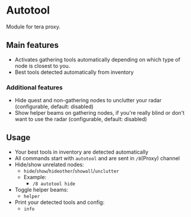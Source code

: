 # Autotool

Module for tera proxy.

## Main features
- Activates gathering tools automatically depending on which type of node is closest to you.
- Best tools detected automatically from inventory

### Additional features
- Hide quest and non-gathering nodes to unclutter your radar (configurable, default: disabled)
- Show helper beams on gathering nodes, if you're really blind or don't want to use the radar (configurable, default: disabled)

## Usage
- Your best tools in inventory are detected automatically
- All commands start with `autotool` and are sent in `/8`(Proxy) channel
- Hide/show unrelated nodes:
  - `hide`/`show`/`hideother`/`showall`/`unclutter`
  - Example:
    - `/8 autotool hide`
- Toggle helper beams:
  - `helper`
- Print your detected tools and config:
  - `info`